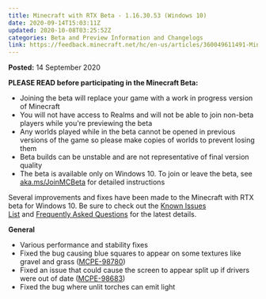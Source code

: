 ```yaml
---
title: Minecraft with RTX Beta - 1.16.30.53 (Windows 10)
date: 2020-09-14T15:03:11Z
updated: 2020-10-08T03:25:52Z
categories: Beta and Preview Information and Changelogs
link: https://feedback.minecraft.net/hc/en-us/articles/360049611491-Minecraft-with-RTX-Beta-1-16-30-53-Windows-10
---
```


**Posted:** 14 September 2020

**PLEASE READ before participating in the Minecraft Beta:**

- Joining the beta will replace your game with a work in progress version of Minecraft
- You will not have access to Realms and will not be able to join non-beta players while you're previewing the beta
- Any worlds played while in the beta cannot be opened in previous versions of the game so please make copies of worlds to prevent losing them
- Beta builds can be unstable and are not representative of final version quality
- The beta is available only on Windows 10. To join or leave the beta, see [aka.ms/JoinMCBeta](https://aka.ms/JoinMCBeta) for detailed instructions

Several improvements and fixes have been made to the Minecraft with RTX beta for Windows 10. Be sure to check out the [Known Issues List](https://help.minecraft.net/hc/en-us/articles/360042255511-Minecraft-with-RTX-Beta-Known-Issues-List) and [Frequently Asked Questions](https://help.minecraft.net/hc/en-us/articles/360041035092-Minecraft-NVIDIA-RTX-FAQ) for the latest details.

**General** 

- Various performance and stability fixes 
- Fixed the bug causing blue squares to appear on some textures like gravel and grass ([MCPE-98780](https://bugs.mojang.com/browse/MCPE-98780)) 
- Fixed an issue that could cause the screen to appear split up if drivers were out of date ([MCPE-98683](https://bugs.mojang.com/browse/MCPE-98683)) 
- Fixed the bug where unlit torches can emit light
